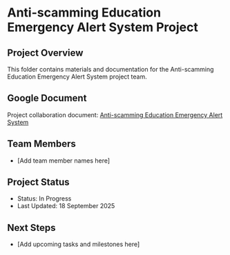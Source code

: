 # Anti-scamming Education Emergency Alert System Project

## Project Overview
This folder contains materials and documentation for the Anti-scamming Education Emergency Alert System project team.

## Google Document
Project collaboration document: [Anti-scamming Education Emergency Alert System](https://docs.google.com/document/d/1MQ3Gk1kyNvaw7e-Tc72y41UKMrztIZ21Cj-1STsWZNA/edit?tab=t.8lpba9bjqpel#heading=h.s640o2lk1eg6)

## Team Members
- [Add team member names here]

## Project Status
- Status: In Progress
- Last Updated: 18 September 2025

## Next Steps
- [Add upcoming tasks and milestones here]
